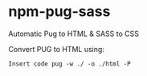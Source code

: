 # npm-pug-sass
Automatic Pug to HTML &amp; SASS to CSS

Convert PUG to HTML using: 
```
Insert code pug -w ./ -o ./html -P 
```
